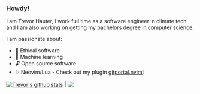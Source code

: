 ### Howdy!

I am Trevor Hauter, I work full time as a software engineer in climate tech and I am also working on getting my 
bachelors degree in computer science.

I am passionate about:

- 🌱 Ethical software 
- 🤖 Machine learning 
- 🔓 Open source software 
- ✨ Neovim/Lua - Check out my plugin [gitportal.nvim](https://github.com/trevorhauter/gitportal.nvim)!

<a href="https://github.com/trevorhauter/github-readme-stats"><img align="center" src="https://github-readme-stats.vercel.app/api?username=trevorhauter&show_icons=true&include_all_commits=true&theme=solarized-light&hide_border=true" alt="Trevor's github stats" /></a> | <a href="https://github.com/trevorhauter/github-readme-stats"><img align="center" src="https://github-readme-stats.vercel.app/api/top-langs/?username=trevorhauter&layout=compact&theme=solarized-light&hide_border=true" /></a>
